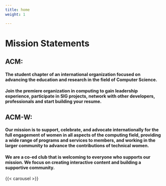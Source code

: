 ```yaml
---
title: home
weight: 1

---
```

<html>
<main id="home">
    <div class="row" id="landing-page">
      <div id="landing-text" class="text-center">
        <h1>
          Mission Statements
        </h1>
      </div>
    </div>
    <div class="row" id="landing-page">
      <div class="col" id="landing-text" class="text-right">
        <h2>
          ACM:
        </h2>
        <h4>
          The student chapter of an international organization focused on advancing the education and research in the field of Computer Science.
        </h4>
        <h4>
          Join the premiere organization in computing to gain leadership experience, participate in SIG projects, network with other developers, professionals and start building your resume.
        </h4>
      </div>
      <div class="col" id="landing-text" class="text-right">
        <h2>
            ACM-W:
        </h2>
        <h4>
          Our mission is to support, celebrate, and advocate internationally for the full engagement of women in all aspects of the computing field, providing a wide range of programs and services to members, and working in the larger community to advance the contributions of technical women. 
        </h4>
        <h4>
          We are a co-ed club that is welcoming to everyone who supports our mission. We focus on creating interactive content and building a supportive community.
        </h4>
      </div>
    </div>
    <div class="row">
    </div>
</main>
</html>

<!-- Shortcode for the Social Media Carousel look at `layouts/shortcodes/carousel` -->
{{< carousel >}}
